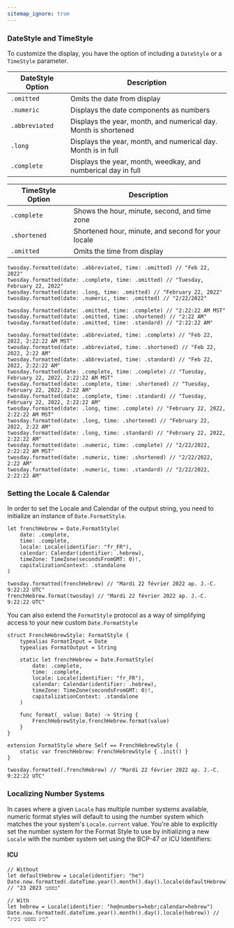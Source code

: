 ```yaml
---
sitemap_ignore: true
---
```

### DateStyle and TimeStyle

To customize the display, you have the option of including a `DateStyle` or a `TimeStyle` parameter.

| DateStyle Option | Description                                                     |
| ---------------- | --------------------------------------------------------------- |
| `.omitted`       | Omits the date from display                                     |
| `.numeric`       | Displays the date components as numbers                         |
| `.abbreviated`   | Displays the year, month, and numerical day. Month is shortened |
| `.long`          | Displays the year, month, and numerical day. Month is in full   | 
| `.complete`      | Displays the year, month, weedkay, and numberical day in full   |

| TimeStyle Option | Description                                        |
| ---------------- | -------------------------------------------------- |
| `.complete`      | Shows the hour, minute, second, and time zone      |
| `.shortened`     | Shortened hour, minute, and second for your locale |
| `.omitted`       | Omits the time from display                        | 

```
twosday.formatted(date: .abbreviated, time: .omitted) // "Feb 22, 2022"
twosday.formatted(date: .complete, time: .omitted) // "Tuesday, February 22, 2022"
twosday.formatted(date: .long, time: .omitted) // "February 22, 2022"
twosday.formatted(date: .numeric, time: .omitted) // "2/22/2022"

twosday.formatted(date: .omitted, time: .complete) // "2:22:22 AM MST"
twosday.formatted(date: .omitted, time: .shortened) // "2:22 AM"
twosday.formatted(date: .omitted, time: .standard) // "2:22:22 AM"

twosday.formatted(date: .abbreviated, time: .complete) // "Feb 22, 2022, 2:22:22 AM MST"
twosday.formatted(date: .abbreviated, time: .shortened) // "Feb 22, 2022, 2:22 AM"
twosday.formatted(date: .abbreviated, time: .standard) // "Feb 22, 2022, 2:22:22 AM"
twosday.formatted(date: .complete, time: .complete) // "Tuesday, February 22, 2022, 2:22:22 AM MST"
twosday.formatted(date: .complete, time: .shortened) // "Tuesday, February 22, 2022, 2:22 AM"
twosday.formatted(date: .complete, time: .standard) // "Tuesday, February 22, 2022, 2:22:22 AM"
twosday.formatted(date: .long, time: .complete) // "February 22, 2022, 2:22:22 AM MST"
twosday.formatted(date: .long, time: .shortened) // "February 22, 2022, 2:22 AM"
twosday.formatted(date: .long, time: .standard) // "February 22, 2022, 2:22:22 AM"
twosday.formatted(date: .numeric, time: .complete) // "2/22/2022, 2:22:22 AM MST"
twosday.formatted(date: .numeric, time: .shortened) // "2/22/2022, 2:22 AM"
twosday.formatted(date: .numeric, time: .standard) // "2/22/2022, 2:22:22 AM"
```

### Setting the Locale & Calendar

In order to set the Locale and Calendar of the output string, you need to initialize an instance of `Date.FormatStyle`.

```
let frenchHebrew = Date.FormatStyle(
    date: .complete,
    time: .complete,
    locale: Locale(identifier: "fr_FR"),
    calendar: Calendar(identifier: .hebrew),
    timeZone: TimeZone(secondsFromGMT: 0)!,
    capitalizationContext: .standalone
)

twosday.formatted(frenchHebrew) // "Mardi 22 février 2022 ap. J.-C. 9:22:22 UTC"
frenchHebrew.format(twosday) // "Mardi 22 février 2022 ap. J.-C. 9:22:22 UTC"
```

You can also extend the `FormatStyle` protocol as a way of simplifying access to your new custom `Date.FormatStyle`

```
struct FrenchHebrewStyle: FormatStyle {
    typealias FormatInput = Date
    typealias FormatOutput = String

    static let frenchHebrew = Date.FormatStyle(
        date: .complete,
        time: .complete,
        locale: Locale(identifier: "fr_FR"),
        calendar: Calendar(identifier: .hebrew),
        timeZone: TimeZone(secondsFromGMT: 0)!,
        capitalizationContext: .standalone
    )

    func format(_ value: Date) -> String {
        FrenchHebrewStyle.frenchHebrew.format(value)
    }
}

extension FormatStyle where Self == FrenchHebrewStyle {
    static var frenchHebrew: FrenchHebrewStyle { .init() }
}

twosday.formatted(.frenchHebrew) // "Mardi 22 février 2022 ap. J.-C. 9:22:22 UTC"
```

### Localizing Number Systems

In cases where a given `Locale` has multiple number systems available, numeric format styles will default to using the number system which matches the your system's `Locale.current` value. You're able to explicitly set the number system for the Format Style to use by initializing a new `Locale` with the number system set using the BCP-47 or ICU Identifiers:

#### ICU

```
// Without
let defaultHebrew = Locale(identifier: "he")
Date.now.formatted(.dateTime.year().month().day().locale(defaultHebrew)) // "23 בספט׳ 2023"

// With
let hebrew = Locale(identifier: "he@numbers=hebr;calendar=hebrew")
Date.now.formatted(.dateTime.year().month().day().locale(hebrew)) // "כ״ג בספט׳ ב׳כ״ג"
```